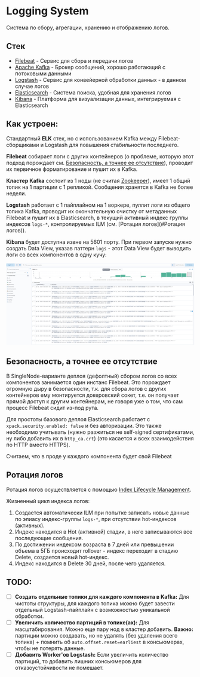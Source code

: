 # Logging System

Система по сбору, агрегации, хранению и отображению логов.

## Стек

- [Filebeat](https://www.elastic.co/products/beats/filebeat) - Сервис для сбора и передачи логов
- [Apache Kafka](https://kafka.apache.org/) - Брокер сообщений, хорошо работающий с потоковыми данными
- [Logstash](https://www.elastic.co/products/logstash) - Сервис для конвейерной обработки данных - в данном случае логов
- [Elasticsearch](https://www.elastic.co/) - Система поиска, удобная для хранения логов
- [Kibana](https://www.elastic.co/kibana/) - Платформа для визуализации данных, интегрируемая с Elasticsearch

## Как устроен:

Стандартный **ELK** стек, но с использованием Kafka между Filebeat-сборщиками и Logstash для повышения стабильности последнего.

**Filebeat** собирает логи с других контейнеров (о проблеме, которую этот подход порождает см. [Безопасность, а точнее ее отсутствие](#Безопасность)), проводит их первичное форматирование и пушит их в Kafka.

**Кластер Kafka** состоит из 1 ноды (не считая [Zookeeper](https://zookeeper.apache.org/)), имеет 1 общий топик на 1 партиции c 1 репликой.
Сообщения хранятся в Kafka не более недели.

**Logstash** работает с 1 пайплайном на 1 воркере, пуллит логи из общего топика Kafka, проводит их окончательную очистку от метаданных Filebeat и пушит их в Elasticsearch, в текущий активный индекс группы индексов `logs-*`, контролируемых ILM (см. [Ротация логов](#Ротация логов)).

**Kibana** будет доступна извне на 5601 порту. При первом запуске нужно создать Data View, указав паттерн `logs` - этот Data View будет выводить логи со всех компонентов в одну кучу:

<p align="center">
  <img src="https://github.com/P90Master/steamdb/blob/main/docs/img/logs_gui.png" alt="Logs GUI">
</p>

## Безопасность, а точнее ее отсутствие

В SingleNode-варианте деплоя (дефолтный) сбором логов со всех компонентов занимается один инстанс Filebeat.
Это порождает огромную дыру в безопасности, т.к. для сбора логов с других контейнеров ему монтируется докеровский сокет,
т.е. он получает прямой доступ к другим контейнерам, не говоря уже о том, что сам процесс Filebeat сидит из-под рута.

Для простоты базового деплоя Elasticsearch работает с `xpack.security.enabled: false` и без авторизации. Это также необходимо учитывать (нужно разжиться не self-signed сертификатами, ну либо добавить их в `http_ca.crt`) (это касается и всех взаимодействия по HTTP вместо HTTPS).

Считаем, что в проде у каждого компонента будет свой Filebeat

## Ротация логов

Ротация логов осуществляется с помощью [Index Lifecycle Management](https://www.elastic.co/guide/en/elasticsearch/reference/current/ilm.html).

Жизненный цикл индекса логов:

1. Создается автоматически ILM при попытке записать новые данные по элиасу индекс-группы `logs-*`, при отсутствии hot-индексов (активных).
2. Индекс находится в Hot (активной) стадии, в него записываются все последующие сообщения.
3. По достижении индексом возраста в 7 дней или превышении объема в 5ГБ происходит rollover - индекс переходит в стадию Delete, создается новый hot-индекс.
4. Индекс находится в Delete 30 дней, после чего удаляется.

## TODO:

- [ ] **Создать отдельные топики для каждого компонента в Kafka:** Для чистоты структуры, для каждого топика можно будет завести отдельный Logstash-пайплайн с возможностью уникальной обработки.
- [ ] **Увеличить количество партиций в топике(ах):** Для масштабирования. Можно еще пару нод в кластер добавить. **Важно:** партиции можно создавать, но не удалять (без удаления всего топика) + помнить об `auto.offset.reset=earliest` в консьюмерах, чтобы не потерять данные.
- [ ] **Добавить Worker'ов Logstash:** Если увеличить количество партиций, то добавить лишних консьюмеров для отказоустойчивости не помешает.
